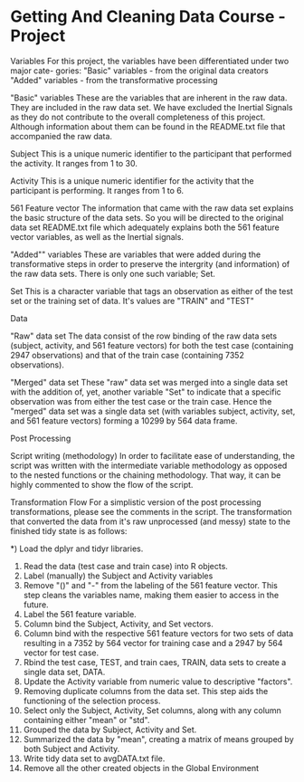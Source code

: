 # Getting And Cleaning Data Course - Project

Variables
For this project, the variables have been differentiated under two major cate-
gories:
"Basic" variables - from the original data creators
"Added" variables - from the transformative processing

"Basic" variables
These are the variables that are inherent in the raw data. They are included in
the raw data set. We have excluded the Inertial Signals as they do not
contribute to the overall completeness of this project. Although information
about them can be found in the README.txt file that accompanied the raw data.

Subject
This is a unique numeric identifier to the participant that performed the 
activity. It ranges from 1 to 30.

Activity
This is a unique numeric identifier for the activity that the participant is
performing. It ranges from 1 to 6.

561 Feature vector
The information that came with the raw data set explains the basic structure of
the data sets. So you will be directed to the original data set README.txt file
which adequately explains both the 561 feature vector variables, as well as the
Inertial signals.

"Added"" variables
These are variables that were added during the transformative steps in order to
preserve the intergrity (and information) of the raw data sets. There is only
one such variable; Set.

Set
This is a character variable that tags an observation as either of the test
set or the training set of data. It's values are "TRAIN" and "TEST"

Data

"Raw" data set
The data consist of the row binding of the raw data sets (subject, activity, 
and 561 feature vectors) for both the test case (containing 2947 observations)
and that of the train case (containing 7352 observations).

"Merged" data set
These "raw" data set was merged into a single data set with the addition of,
yet, another variable "Set" to indicate that a specific observation was from
either the test case or the train case. Hence the "merged" data set was a
single data set (with variables subject, activity, set, and 561 feature 
vectors) forming a 10299 by 564 data frame.

Post Processing

Script writing (methodology)
In order to facilitate ease of understanding, the script was written with the
intermediate variable methodology as opposed to the nested functions or the 
chaining methodology. That way, it can be highly commented to show the flow
of the script.

Transformation Flow
For a simplistic version of the post processing transformations, please see the
comments in the script. The transformation that converted the data from it's 
raw unprocessed (and messy) state to the finished tidy state is as follows:

*) Load the dplyr and tidyr libraries.
1) Read the data (test case and train case) into R objects.
2) Label (manually) the Subject and Activity variables
3) Remove "()" and "-" from the labeling of the 561 feature vector. This step
   cleans the variables name, making them easier to access in the future.
4) Label the 561 feature variable.
5) Column bind the Subject, Activity, and Set vectors.
6) Column bind with the respective 561 feature vectors for two sets of data
   resulting in a 7352 by 564 vector for training case and a 2947 by 564 vector
   for test case.
7) Rbind the test case, TEST, and train caes, TRAIN, data sets to create a
   single data set, DATA.
8) Update the Activity variable from numeric value to descriptive "factors".
9) Removing duplicate columns from the data set. This step aids the functioning
   of the selection process.
10) Select only the Subject, Activity, Set columns, along with any column 
    containing either "mean" or "std".
11) Grouped the data by Subject, Activity and Set.
12) Summarized the data by "mean", creating a matrix of means grouped by both
    Subject and Activity.
13) Write tidy data set to avgDATA.txt file.
14) Remove all the other created objects in the Global Environment

